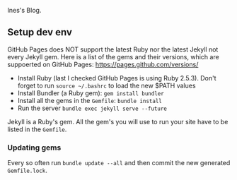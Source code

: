 Ines's Blog.


## Setup dev env


GitHub Pages does NOT support the latest Ruby nor the latest Jekyll not every Jekyll gem. Here is a list of the gems and their versions, which are suppoerted on GitHub Pages: https://pages.github.com/versions/

- Install Ruby (last I checked GitHub Pages is using Ruby 2.5.3). Don't forget to run `source ~/.bashrc` to load the new $PATH values
- Install Bundler (a Ruby gem): `gem install bundler`
- Install all the gems in the `Gemfile`: `bundle install`
- Run the server `bundle exec jekyll serve --future`


Jekyll is a Ruby's gem. All the gem's you will use to run your site have to be listed in the `Gemfile`.

### Updating gems

Every so often run `bundle update --all` and then commit the new generated `Gemfile.lock`.
